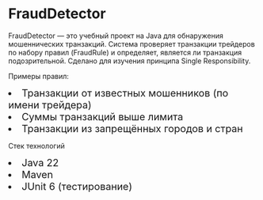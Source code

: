 # FraudDetector
FraudDetector — это учебный проект на Java для обнаружения мошеннических транзакций.
Система проверяет транзакции трейдеров по набору правил (FraudRule) и определяет, является ли транзакция подозрительной.
Сделано для изучения принципа Single Responsibility.

Примеры правил:
<li> Транзакции от известных мошенников (по имени трейдера) </li>
<li> Суммы транзакций выше лимита </li>
<li> Транзакции из запрещённых городов и стран </li>

Стек технологий

<li>Java 22</li>
<li>Maven</li>
<li>JUnit 6 (тестирование)</li>


<style>
    li {
        font-size: 20px;
    }
</style>
